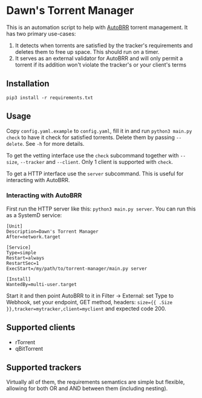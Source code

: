 # Dawn's Torrent Manager

This is an automation script to help with [AutoBRR](https://autobrr.com/) torrent management.
It has two primary use-cases:

1. It detects when torrents are satisfied by the tracker's requirements and deletes them to free up space. This should run on a timer.
2. It serves as an external validator for AutoBRR and will only permit a torrent if its addition won't violate the tracker's or your client's terms

## Installation

```
pip3 install -r requirements.txt
```

## Usage

Copy `config.yaml.example` to `config.yaml`, fill it in and run `python3 main.py check` to have it check for satisfied torrents. Delete them by passing `--delete`. See `-h` for more details.

To get the vetting interface use the `check` subcommand together with `--size`, `--tracker` and `--client`. Only 1 client is supported with `check`.

To get a HTTP interface use the `server` subcommand. This is useful for interacting with AutoBRR.

### Interacting with AutoBRR

First run the HTTP server like this: `python3 main.py server`. You can run this as a SystemD service:

```
[Unit]
Description=Dawn's Torrent Manager
After=network.target

[Service]
Type=simple
Restart=always
RestartSec=1
ExecStart=/my/path/to/torrent-manager/main.py server

[Install]
WantedBy=multi-user.target
```

Start it and then point AutoBRR to it in Filter -> External: set Type to Webhook, set your endpoint, GET method, headers: `size={{ .Size }},tracker=mytracker,client=myclient` and expected code 200.

## Supported clients

- rTorrent
- qBitTorrent

## Supported trackers

Virtually all of them, the requirements semantics are simple but flexible, allowing for both OR and AND between them (including nesting).
